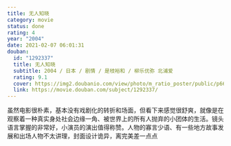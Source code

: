 ```yaml
---
title: 无人知晓
category: movie
status: done
rating: 4
year: "2004"
date: 2021-02-07 06:01:31
douban:
  id: "1292337"
  title: 无人知晓
  subtitle: 2004 / 日本 / 剧情 / 是枝裕和 / 柳乐优弥 北浦爱
  rating: 9.1
  cover: https://img2.doubanio.com/view/photo/m_ratio_poster/public/p661160053.jpg
  link: https://movie.douban.com/subject/1292337/
---
```


虽然电影很朴素，基本没有戏剧化的转折和场面，但看下来感觉很舒爽，就像是在观察着一种真实身处社会边缘一角、被世界上的所有人抛弃的小团体的生活。镜头语言掌握的非常好，小演员的演出值得称赞。人物的寡言少语、有一些地方故事发展和出场人物不太讲理，封面设计诡异，离完美差一点点